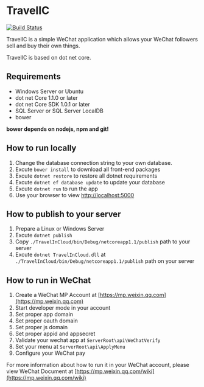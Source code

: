 # TravelIC
[![Build Status](https://travis-ci.org/Anduin2017/TravelIC.svg?branch=master)](https://travis-ci.org/Anduin2017/TravelIC)

TravelIC is a simple WeChat application which allows your WeChat followers sell and buy their own things.

TravelIC is based on dot net core.

## Requirements

* Windows Server or Ubuntu
* dot net Core 1.1.0 or later
* dot net Core SDK 1.0.1 or later
* SQL Server or SQL Server LocalDB
* bower

**bower depends on nodejs, npm and git!**

## How to run locally

1. Change the database connection string to your own database.
2. Excute `bower install` to download all front-end packages
3. Excute `dotnet restore` to restore all dotnet requirements
4. Excute `dotnet ef database update` to update your database
5. Excute `dotnet run` to run the app
6. Use your browser to view [http://localhost:5000](http://localhost:5000)

## How to publish to your server

1. Prepare a Linux or Windows Server
2. Excute `dotnet publish`
3. Copy `./TravelInCloud/bin/Debug/netcoreapp1.1/publish` path to your server
4. Excute `dotnet TravelInCloud.dll` at `./TravelInCloud/bin/Debug/netcoreapp1.1/publish` path on your server

## How to run in WeChat

1. Create a WeChat MP Account at [https://mp.weixin.qq.com](https://mp.weixin.qq.com)
2. Start developer mode in your account
3. Set proper app domain
4. Set proper oauth domain
5. Set proper js domain
6. Set proper appid and appsecret
7. Validate your wechat app at `ServerRoot\api\WeChatVerify`
8. Set your menu at `ServerRoot\api\ApplyMenu`
9. Configure your WeChat pay

For more information about how to run it in your WeChat account, please view WeChat Document at [https://mp.weixin.qq.com/wiki](https://mp.weixin.qq.com/wiki)
